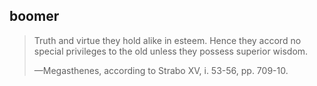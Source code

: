 ## boomer
> Truth and virtue they hold alike in esteem. Hence they accord no special privileges to the old unless they possess superior wisdom.
> 
> —Megasthenes, according to Strabo XV, i. 53-56, pp. 709-10.